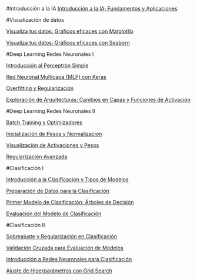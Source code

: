 #Introducción a la IA
[Introducción a la IA; Fundamentos y Aplicaciones](https://docs.google.com/presentation/d/1JKxkHpgmbD2zMeKky4iNZBMMpXMejNrw/edit?usp=sharing&ouid=113995405815868771059&rtpof=true&sd=true) 

#Visualización de datos

[Visualiza tus datos: Gráficos eficaces con Matplotlib](https://colab.research.google.com/drive/1Ld5wmM9zKreJ09hsNgOxGPJMZqVFiuZt?usp=sharing) 

[Visualiza tus datos: Gráficos eficaces con Seaborn](https://colab.research.google.com/drive/17_e--ykam4aTA0cgSSjSTkykxrPPJ2eH?usp=sharing)


#Deep Learning Redes Neuronales I

[Introducción al Perceptrón Simple](https://colab.research.google.com/drive/1UpFUFS_EbHtN3UHZ1pG6eJTnYYWmM1wY?usp=sharing) 

[Red Neuronal Multicapa (MLP) con Keras](https://colab.research.google.com/drive/15_j-PgbUTpxtyZhUj-9lmSBjQ_Eo00ku?usp=sharing)

[Overfitting y Regularización](https://colab.research.google.com/drive/1aCmFb0OVJmKkxZmsT3F-R1ptH0t-C0n8?usp=sharing)

[Exploración de Arquitecturas: Cambios en Capas y Funciones de Activación](https://colab.research.google.com/drive/1jBnHQw-G65ivk5vMwxHoAeeIhg4Xl1Cn?usp=sharing)



#Deep Learning Redes Neuronales II

[Batch Training y Optimizadores](https://colab.research.google.com/drive/1GdbDE6QXXldpnff0fSMq_a7YF8OA_082?usp=sharing)

[Inicialización de Pesos y Normalización](https://colab.research.google.com/drive/19PY5jsynk0xSWFdgwE_wnJjE3luoGirM?usp=sharing)

[Visualización de Activaciones y Pesos](https://colab.research.google.com/drive/1r-3uAFXESwXzBeNAWY465FRrT3npyCro?usp=sharing)

[Regularización Avanzada](https://colab.research.google.com/drive/1oNP0B9EQZbY8Tr65tz38V8La-EWIXioj?usp=sharing)


#Clasificación I

[Introducción a la Clasificación y Tipos de Modelos](https://colab.research.google.com/drive/12XjDeFii9MhbfYjZu52F76itxBJf2FC0?usp=sharing)

[Preparación de Datos para la Clasificación](https://colab.research.google.com/drive/1dCAayeRAS7w9RngwvcVBk8S2W1LhY8Jr?usp=sharing)

[Primer Modelo de Clasificación: Árboles de Decisión](https://colab.research.google.com/drive/1U9v0Azv7NUuGh9NsYS8Oq327pcRlivx5?usp=sharing)

[Evaluación del Modelo de Clasificación](https://colab.research.google.com/drive/1t5I1ESfJtuuGlCmNdSWhZUcj36UY7mpQ?usp=sharing)


#Clasificación II

[Sobreajuste y Regularización en Clasificación](https://colab.research.google.com/drive/1hP57VOw6VmpaTyJ2BER7141Ver6IpjKt?usp=sharing)

[Validación Cruzada para Evaluación de Modelos](https://colab.research.google.com/drive/10lJoxBpfkp2FlXbnAUnYB71kpUF3xxRH?usp=sharing)

[Introducción a Redes Neuronales para Clasificación](https://colab.research.google.com/drive/1vTKDghrv9OwVUS0_arGn3EKiRaIIM0Na?usp=sharing)

[Ajuste de Hiperparámetros con Grid Search](https://colab.research.google.com/drive/16OYzmqMLclHY2XXBBc5fLHBL7UozPM9u?usp=sharing)
